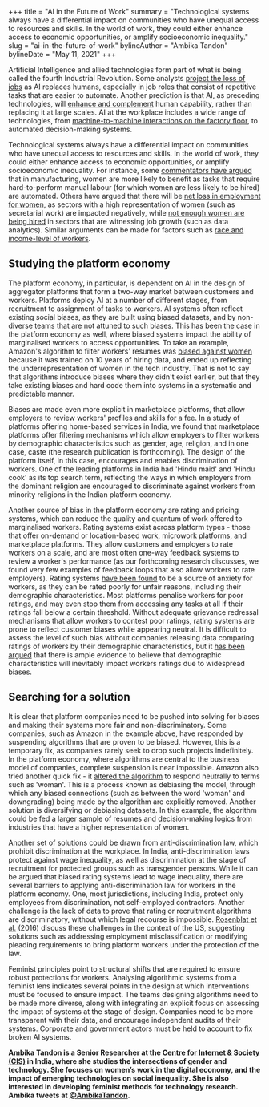 +++
title = "AI in the Future of Work"
summary = "Technological systems always have a differential impact on communities who have unequal access to resources and skills. In the world of work, they could either enhance access to economic opportunities, or amplify socioeconomic inequality."
slug = "ai-in-the-future-of-work"
bylineAuthor = "Ambika Tandon"
bylineDate = "May 11, 2021"
+++

Artificial Intelligence and allied technologies form part of what is being called the fourth Industrial Revolution. Some analysts [project the loss of jobs](https://workofthefuturecongress.mit.edu/wp-content/uploads/2019/06/w25682.pdf) as AI replaces humans, especially in job roles that consist of repetitive tasks that are easier to automate. Another prediction is that AI, as preceding technologies, will [enhance and complement](https://www.ilo.org/wcmsp5/groups/public/---dgreports/---cabinet/documents/publication/wcms_647306.pdf) human capability, rather than replacing it at large scales. AI at the workplace includes a wide range of technologies, from [machine-to-machine interactions on the factory floor](https://www.infosys.com/human-amplification/Documents/manufacturing-ai-perspective.pdf), to automated decision-making systems.

Technological systems always have a differential impact on communities who have unequal access to resources and skills. In the world of work, they could either enhance access to economic opportunities, or amplify socioeconomic inequality. For instance, some [commentators have argued](https://cis-india.org/internet-governance/blog/harsh-bajpai-ambika-tandon-and-amber-sinha-february-8-2019-the-future-of-work-in-automotive-sector-in-india) that in manufacturing, women are more likely to benefit as tasks that require hard-to-perform manual labour (for which women are less likely to be hired) are automated. Others have argued that there will be [net loss in employment for women](https://www.mckinsey.com/featured-insights/gender-equality/the-future-of-women-at-work-transitions-in-the-age-of-automation), as sectors with a high representation of women (such as secretarial work) are impacted negatively, while [not enough women are being hired](https://www.weforum.org/agenda/2018/12/artificial-intelligence-ai-gender-gap-workplace/) in sectors that are witnessing job growth (such as data analytics). Similar arguments can be made for factors such as [race and income-level of workers](https://www.businessinsider.in/strategy/news/artificial-intelligence-is-slated-to-disrupt-4-5-million-jobs-for-african-americans-who-have-a-10-greater-likelihood-of-automation-based-job-loss-than-other-workers/articleshow/71483509.cms).

## Studying the platform economy

The platform economy, in particular, is dependent on AI in the design of aggregator platforms that form a two-way market between customers and workers. Platforms deploy AI at a number of different stages, from recruitment to assignment of tasks to workers. AI systems often reflect existing social biases, as they are built using biased datasets, and by non-diverse teams that are not attuned to such biases. This has been the case in the platform economy as well, where biased systems impact the ability of marginalised workers to access opportunities. To take an example, Amazon's algorithm to filter workers' resumes was [biased against women](https://www.reuters.com/article/us-amazon-com-jobs-automation-insight-idUSKCN1MK08G) because it was trained on 10 years of hiring data, and ended up reflecting the underrepresentation of women in the tech industry. That is not to say that algorithms introduce biases where they didn't exist earlier, but that they take existing biases and hard code them into systems in a systematic and predictable manner.

Biases are made even more explicit in marketplace platforms, that allow employers to review workers' profiles and skills for a fee. In a study of platforms offering home-based services in India, we found that marketplace platforms offer filtering mechanisms which allow employers to filter workers by demographic characteristics such as gender, age, religion, and in one case, caste (the research publication is forthcoming). The design of the platform itself, in this case, encourages and enables discrimination of workers. One of the leading platforms in India had 'Hindu maid' and 'Hindu cook' as its top search term, reflecting the ways in which employers from the dominant religion are encouraged to discriminate against workers from minority religions in the Indian platform economy.

Another source of bias in the platform economy are rating and pricing systems, which can reduce the quality and quantum of work offered to marginalised workers. Rating systems exist across platform types - those that offer on-demand or location-based work, microwork platforms, and marketplace platforms. They allow customers and employers to rate workers on a scale, and are most often one-way feedback systems to review a worker's performance (as our forthcoming research discusses, we found very few examples of feedback loops that also allow workers to rate employers). Rating systems [have been found](https://datasociety.net/pubs/ia/Discriminating_Tastes_Customer_Ratings_as_Vehicles_for_Bias.pdf) to be a source of anxiety for workers, as they can be rated poorly for unfair reasons, including their demographic characteristics. Most platforms penalise workers for poor ratings, and may even stop them from accessing any tasks at all if their ratings fall below a certain threshold. Without adequate grievance redressal mechanisms that allow workers to contest poor ratings, rating systems are prone to reflect customer biases while appearing neutral. It is difficult to assess the level of such bias without companies releasing data comparing ratings of workers by their demographic characteristics, but it [has been argued](https://datasociety.net/pubs/ia/Discriminating_Tastes_Customer_Ratings_as_Vehicles_for_Bias.pdf) that there is ample evidence to believe that demographic characteristics will inevitably impact workers ratings due to widespread biases.

## Searching for a solution

It is clear that platform companies need to be pushed into solving for biases and making their systems more fair and non-discriminatory. Some companies, such as Amazon in the example above, have responded by suspending algorithms that are proven to be biased. However, this is a temporary fix, as companies rarely seek to drop such projects indefinitely. In the platform economy, where algorithms are central to the business model of companies, complete suspension is near impossible. Amazon also tried another quick fix - it [altered the algorithm](https://www.reuters.com/article/us-amazon-com-jobs-automation-insight-idUSKCN1MK08G) to respond neutrally to terms such as 'woman'. This is a process known as debiasing the model, through which any biased connections (such as between the word 'woman' and downgrading) being made by the algorithm are explicitly removed. Another solution is diversifying or debiasing datasets. In this example, the algorithm could be fed a larger sample of resumes and decision-making logics from industries that have a higher representation of women.

Another set of solutions could be drawn from anti-discrimination law, which prohibit discrimination at the workplace. In India, anti-discrimination laws protect against wage inequality, as well as discrimination at the stage of recruitment for protected groups such as transgender persons. While it can be argued that biased rating systems lead to wage inequality, there are several barriers to applying anti-discrimination law for workers in the platform economy. One, most jurisdictions, including India, protect only employees from discrimination, not self-employed contractors. Another challenge is the lack of data to prove that rating or recruitment algorithms are discriminatory, without which legal recourse is impossible. [Rosenblat et al.](https://datasociety.net/pubs/ia/Discriminating_Tastes_Customer_Ratings_as_Vehicles_for_Bias.pdf) (2016) discuss these challenges in the context of the US, suggesting solutions such as addressing employment misclassification or modifying pleading requirements to bring platform workers under the protection of the law.

Feminist principles point to structural shifts that are required to ensure robust protections for workers. Analysing algorithmic systems from a feminist lens indicates several points in the design at which interventions must be focused to ensure impact. The teams designing algorithms need to be made more diverse, along with integrating an explicit focus on assessing the impact of systems at the stage of design. Companies need to be more transparent with their data, and encourage independent audits of their systems. Corporate and government actors must be held to account to fix broken AI systems.

**Ambika Tandon is a Senior Researcher at the [Centre for Internet & Society (CIS)](https://cis-india.org) in India, where she studies the intersections of gender and technology. She focuses on women’s work in the digital economy, and the impact of emerging technologies on social inequality. She is also interested in developing feminist methods for technology research. Ambika tweets at [@AmbikaTandon](https://twitter.com/AmbikaTandon).**